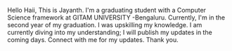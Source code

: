 Hello Haii, This is Jayanth. I'm a graduating student with a Computer Science framework at GITAM UNIVERSITY -Bengaluru. Currently, I'm in the second year of my graduation. I was upskilling my knowledge. I am currently diving into my understanding; I will publish my updates in the coming days. Connect with me for my updates. Thank you.
